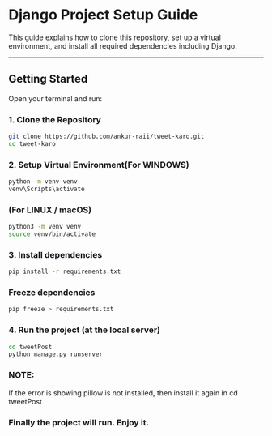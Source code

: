 # Django Project Setup Guide

This guide explains how to clone this repository, set up a virtual environment, and install all required dependencies including Django.

---

## Getting Started
Open your terminal and run:

### 1. Clone the Repository

```bash
git clone https://github.com/ankur-raii/tweet-karo.git
cd tweet-karo
```

### 2. Setup Virtual Environment(For WINDOWS)

```bash
python -m venv venv
venv\Scripts\activate
```

### (For LINUX / macOS)
```bash
python3 -m venv venv
source venv/bin/activate
```

### 3. Install dependencies
```bash
pip install -r requirements.txt
```
### Freeze dependencies
```bash
pip freeze > requirements.txt
```

### 4. Run the project (at the local server)
```bash
cd tweetPost
python manage.py runserver
```

### NOTE:
If the error is showing pillow is not installed, then install it again in 
cd tweetPost  

### Finally the project will run. Enjoy it.



